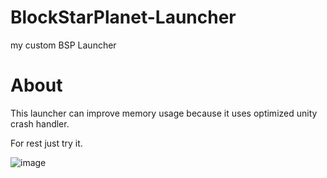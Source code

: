 # BlockStarPlanet-Launcher
my custom BSP Launcher

# About
This launcher can improve memory usage because it uses optimized unity crash handler.

For rest just try it.

![image](https://github.com/mksmaicja/BlockStarPlanet-Launcher/assets/118010017/f269afeb-c8c7-4d9d-bd44-aafd51e70414)
